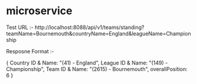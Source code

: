 # microservice


Test URL :- http://localhost:8088/api/v1/teams/standing?teamName=Bournemouth&countryName=England&leagueName=Championship


Resposne Format :- 

{
Country ID & Name: "(41) - England",
League ID & Name: "(149) - Championship",
Team ID & Name: "(2615) - Bournemouth",
overallPosition: 6
}